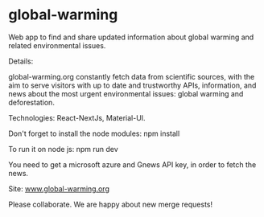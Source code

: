 # global-warming

Web app to find and share updated information about global warming and related environmental issues.

Details: 

global-warming.org constantly fetch data from scientific sources, with the aim to serve
visitors with up to date and trustworthy APIs, information, and news about the most urgent environmental issues: global warming and deforestation.

Technologies: React-NextJs, Material-UI.

Don't forget to install the node modules: npm install

To run it on node js: npm run dev

You need to get a microsoft azure and Gnews API key, in order to fetch the news.

Site: www.global-warming.org

Please collaborate. We are happy about new merge requests!